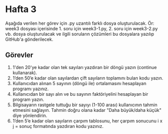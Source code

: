 # Hafta 3

Aşağıda verilen her görev için .py uzantılı farklı dosya oluşturulacak. Ör: week3 dosyası içerisinde 1. soru için week3-1.py, 2. soru için week3-2.py vb. dosya oluşturulacak ve ilgili soruların çözümleri bu dosyalara yazılıp GitHub'a gönderilecek.

## Görevler

1) 1'den 20'ye kadar olan tek sayıları yazdıran bir döngü yazın (continue kullanarak). ​
2) 1’den 50’e kadar olan sayılardan çift sayıların toplamını bulan kodu yazın.
3) Kullanıcıdan alınan 5 sayının (döngü ile) ortalamasını hesaplayan programı yazınız.​
4) Kullanıcıdan bir sayı alın ve bu sayının faktöriyelini hesaplayan bir program yazın.​
5) Bilgisayarın rastgele tuttuğu bir sayıyı (1-100 arası) kullanıcının tahmin etmesini sağlayın. Tahmin doğru olana kadar "Daha büyük/daha küçük" diye yönlendirin.​
6) 1’den 5’e kadar olan sayıların çarpım tablosunu, her çarpım sonucunu i x j = sonuç formatında yazdıran kodu yazınız.​
